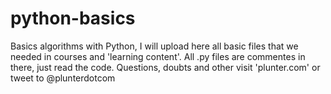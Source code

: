 python-basics
=============

Basics algorithms with Python, I will upload here all basic files that we needed in courses and 'learning content'.
All .py files are commentes in there, just read the code.
Questions, doubts and other visit 'plunter.com' or tweet to @plunterdotcom
